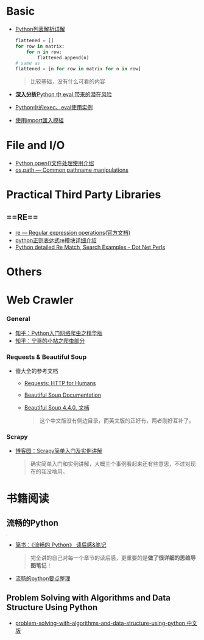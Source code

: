 # Basic

- [Python列表解析详解](http://python.jobbole.com/83884/)

  ```python
  flattened = []
  for row in matrix:
      for n in row:
          flattened.append(n)
  # same as 
  flattened = [n for row in matrix for n in row]
  ```

  > 比较基础，没有什么可看的内容

- [**深入分析**Python 中 eval 带来的潜在风险](http://python.jobbole.com/82770/)

- [Python中的exec、eval使用实例](http://www.jb51.net/article/55529.htm)

- [使用import匯入模組](https://openhome.cc/Gossip/Python/ImportImportAsFrom.html)

# File and I/O

- [Python open()文件处理使用介绍](http://www.jb51.net/article/58002.htm)
- [os.path — Common pathname manipulations](https://docs.python.org/3/library/os.path.html)

# Practical Third Party Libraries

## ==RE==

- [re — Regular expression operations(官方文档)](https://docs.python.org/3/library/re.html)
- [python正则表达式re模块详细介绍](http://www.jb51.net/article/50511.htm)
- [Python detailed Re Match, Search Examples - Dot Net Perls](https://www.dotnetperls.com/re-python)



# Others

# Web Crawler

### General

- [知乎：Python入门网络爬虫之精华版](https://github.com/lining0806/PythonSpiderNotes)
- [知乎：宁哥的小站之爬虫部分](http://www.lining0806.com/category/spider/)

### Requests & Beautiful Soup

- 傻大全的参考文档
  - [Requests: HTTP for Humans](http://www.python-requests.org/en/master/)

  - [Beautiful Soup Documentation](https://www.crummy.com/software/BeautifulSoup/bs4/doc/)

  - [Beautiful Soup 4.4.0. 文档](http://beautifulsoup.readthedocs.io/zh_CN/latest/#)

    > 这个中文版没有侧边目录，而英文版的正好有，两者刚好互补了。

### Scrapy

- [博客园：Scrapy简单入门及实例讲解](https://www.cnblogs.com/kongzhagen/p/6549053.html)

  > 确实简单入门和实例讲解，大概三个事例看起来还有些意思，不过对现在的我没啥用。

# 书籍阅读

## 流畅的Python

<img src="https://upload-images.jianshu.io/upload_images/906960-d491862659f9ddbe.png" style="zoom:10%"/>

- [简书：《流畅的 Python》 读后感&笔记](https://www.jianshu.com/p/36c40147e64a)

  > 完全讲的自己对每一个章节的读后感，更重要的是**做了很详细的思维导图笔记**！

- [流畅的python要点整理](https://www.jianshu.com/p/7a831fe1d484)

## Problem Solving with Algorithms and Data Structure Using Python

- [problem-solving-with-algorithms-and-data-structure-using-python 中文版](https://facert.gitbooks.io/python-data-structure-cn/)